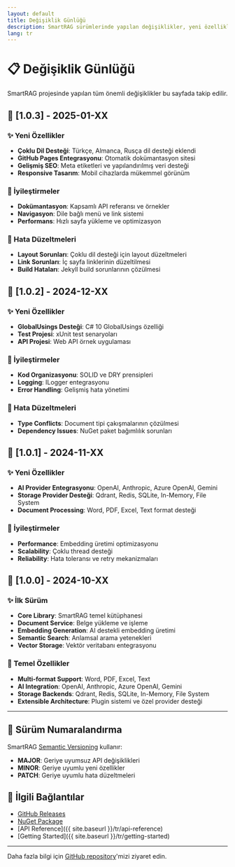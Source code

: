 ```yaml
---
layout: default
title: Değişiklik Günlüğü
description: SmartRAG sürümlerinde yapılan değişiklikler, yeni özellikler ve hata düzeltmeleri
lang: tr
---
```


# 📋 Değişiklik Günlüğü

SmartRAG projesinde yapılan tüm önemli değişiklikler bu sayfada takip edilir.

## 🚀 [1.0.3] - 2025-01-XX

### ✨ Yeni Özellikler
- **Çoklu Dil Desteği**: Türkçe, Almanca, Rusça dil desteği eklendi
- **GitHub Pages Entegrasyonu**: Otomatik dokümantasyon sitesi
- **Gelişmiş SEO**: Meta etiketleri ve yapılandırılmış veri desteği
- **Responsive Tasarım**: Mobil cihazlarda mükemmel görünüm

### 🔧 İyileştirmeler
- **Dokümantasyon**: Kapsamlı API referansı ve örnekler
- **Navigasyon**: Dile bağlı menü ve link sistemi
- **Performans**: Hızlı sayfa yükleme ve optimizasyon

### 🐛 Hata Düzeltmeleri
- **Layout Sorunları**: Çoklu dil desteği için layout düzeltmeleri
- **Link Sorunları**: İç sayfa linklerinin düzeltilmesi
- **Build Hataları**: Jekyll build sorunlarının çözülmesi

## 🚀 [1.0.2] - 2024-12-XX

### ✨ Yeni Özellikler
- **GlobalUsings Desteği**: C# 10 GlobalUsings özelliği
- **Test Projesi**: xUnit test senaryoları
- **API Projesi**: Web API örnek uygulaması

### 🔧 İyileştirmeler
- **Kod Organizasyonu**: SOLID ve DRY prensipleri
- **Logging**: ILogger entegrasyonu
- **Error Handling**: Gelişmiş hata yönetimi

### 🐛 Hata Düzeltmeleri
- **Type Conflicts**: Document tipi çakışmalarının çözülmesi
- **Dependency Issues**: NuGet paket bağımlılık sorunları

## 🚀 [1.0.1] - 2024-11-XX

### ✨ Yeni Özellikler
- **AI Provider Entegrasyonu**: OpenAI, Anthropic, Azure OpenAI, Gemini
- **Storage Provider Desteği**: Qdrant, Redis, SQLite, In-Memory, File System
- **Document Processing**: Word, PDF, Excel, Text format desteği

### 🔧 İyileştirmeler
- **Performance**: Embedding üretimi optimizasyonu
- **Scalability**: Çoklu thread desteği
- **Reliability**: Hata toleransı ve retry mekanizmaları

## 🚀 [1.0.0] - 2024-10-XX

### ✨ İlk Sürüm
- **Core Library**: SmartRAG temel kütüphanesi
- **Document Service**: Belge yükleme ve işleme
- **Embedding Generation**: AI destekli embedding üretimi
- **Semantic Search**: Anlamsal arama yetenekleri
- **Vector Storage**: Vektör veritabanı entegrasyonu

### 🔧 Temel Özellikler
- **Multi-format Support**: Word, PDF, Excel, Text
- **AI Integration**: OpenAI, Anthropic, Azure OpenAI, Gemini
- **Storage Backends**: Qdrant, Redis, SQLite, In-Memory, File System
- **Extensible Architecture**: Plugin sistemi ve özel provider desteği

---

## 📝 Sürüm Numaralandırma

SmartRAG [Semantic Versioning](https://semver.org/) kullanır:

- **MAJOR**: Geriye uyumsuz API değişiklikleri
- **MINOR**: Geriye uyumlu yeni özellikler
- **PATCH**: Geriye uyumlu hata düzeltmeleri

## 🔗 İlgili Bağlantılar

- [GitHub Releases](https://github.com/byerlikaya/SmartRAG/releases)
- [NuGet Package](https://www.nuget.org/packages/SmartRAG)
- [API Reference]({{ site.baseurl }}/tr/api-reference)
- [Getting Started]({{ site.baseurl }}/tr/getting-started)

---

<div class="text-center mt-5">
    <p class="text-muted">
        <i class="fas fa-info-circle me-2"></i>
        Daha fazla bilgi için <a href="https://github.com/byerlikaya/SmartRAG">GitHub repository</a>'mizi ziyaret edin.
    </p>
</div>
